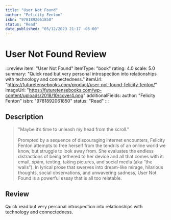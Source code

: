```yaml
---
title: "User Not Found"
author: "Felicity Fenton"
isbn: "9781892061850"
status: "Read"
date_published: "05/12/2023 21:17 -05:00"
---
```


# User Not Found Review

:::review
item: "User Not Found"
itemType: "book"
rating: 4.0
scale: 5.0
summary: "Quick read but very personal introspection into relationships with technology and connectedness."
itemUrl: "https://futuretensebooks.com/product/user-not-found-felicity-fenton/"
imageUrl: "https://futuretensebooks.com/wp-content/uploads/2018/10/cover4.png"
additionalFields:
  author: "Felicity Fenton"
  isbn: "9781892061850"
  status: "Read"
:::

## Description

> "Maybe it’s time to unleash my head from the scroll.”  
> <br>
> Prompted by a sequence of discouraging internet encounters, Felicity Fenton attempts to free herself from the tendrils of an online world we know, but struggle to look away from. She evaluates the endless distractions of being tethered to her device and all that comes with it: email, spam, texting, taking pictures, and social media (aka “the walls”). In lyrical prose that swerves into dream-like mirage, hilarious thoughts, social observations, and unwavering sadness, User Not Found is a powerful essay that is all too relatable.  

## Review

Quick read but very personal introspection into relationships with technology and connectedness.
